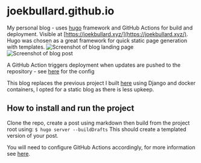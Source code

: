 # joekbullard.github.io
My personal blog - uses [hugo](https://github.com/gohugoio/hugo) framework and GitHub Actions for build and deployment. Visible at [https://joekbullard.xyz/](https://joekbullard.xyz/). Hugo was chosen as a great framework for quick static page generation with templates.
![Screenshot of blog landing page](https://github.com/joekbullard/joekbullard.github.io/assets/35529853/5acafad0-0754-4e15-a916-009b46f9a6d8)
![Screenshot of blog post](https://github.com/joekbullard/joekbullard.github.io/assets/35529853/49472067-ca52-4138-add2-06e48a873080)

A GitHub Action triggers deployment when updates are pushed to the repository - see [here](https://github.com/joekbullard/joekbullard.github.io/blob/main/.github/workflows/gh-pages.yml) for the config

This blog replaces the previous project I built [here](https://github.com/joekbullard/myblog) using Django and docker containers, I opted for a static blog as there is less upkeep.

## How to install and run the project
Clone the repo, create a post using markdown then build from the project root using:
`$ hugo server --buildDrafts`
This should create a templated version of your post.

You will need to configure GitHub Actions accordingly, for more information see [here](https://gohugo.io/hosting-and-deployment/hosting-on-github/).

